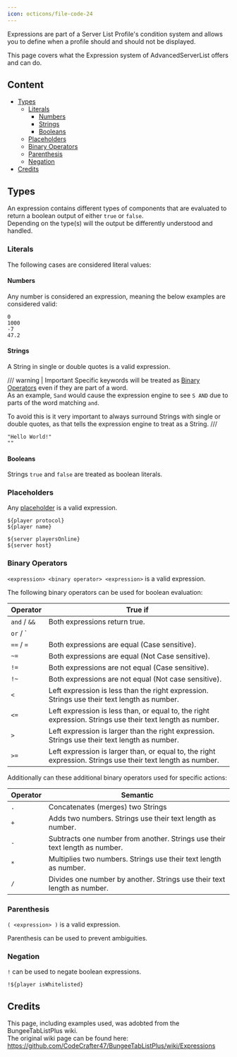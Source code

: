 ```yaml
---
icon: octicons/file-code-24
---
```


Expressions are part of a Server List Profile's condition system and allows you to define when a profile should and should not be displayed.

This page covers what the Expression system of AdvancedServerList offers and can do.

## Content

- [Types](#types)
    - [Literals](#literals)
        - [Numbers](#numbers)
        - [Strings](#strings)
        - [Booleans](#booleans)
    - [Placeholders](#placeholders)
    - [Binary Operators](#binary-operators)
    - [Parenthesis](#parenthesis)
    - [Negation](#negation)
- [Credits](#credits)

## Types

An expression contains different types of components that are evaluated to return a boolean output of either `true` or `false`.  
Depending on the type(s) will the output be differently understood and handled.

### Literals

The following cases are considered literal values:

#### Numbers

Any number is considered an expression, meaning the below examples are considered valid:

```
0
1000
-7
47.2
```

#### Strings

A String in single or double quotes is a valid expression.

/// warning | Important
Specific keywords will be treated as [Binary Operators](#binary-operators) even if they are part of a word.  
As an example, `Sand` would cause the expression engine to see `S AND` due to parts of the word matching `and`.

To avoid this is it very important to always surround Strings with single or double quotes, as that tells the expression engine to treat as a String.
///

```
"Hello World!"
""
```

#### Booleans

Strings `true` and `false` are treated as boolean literals.

### Placeholders

Any [placeholder](placeholders.md) is a valid expression.

```
${player protocol}
${player name}

${server playersOnline}
${server host}
```

### Binary Operators

`<expression> <binary operator> <expression>` is a valid expression.

The following binary operators can be used for boolean evaluation:

| Operator     | True if                                                                                                     |
|--------------|-------------------------------------------------------------------------------------------------------------|
| `and` / `&&` | Both expressions return true.                                                                               |
| `or` / `||`  | Either expression returns true.                                                                             |
| `==` / `=`   | Both expressions are equal (Case sensitive).                                                                |
| `~=`         | Both expressions are equal (Not Case sensitive).                                                            |
| `!=`         | Both expressions are not equal (Case sensitive).                                                            |
| `!~`         | Both expressions are not equal (Not case sensitive).                                                        |
| `<`          | Left expression is less than the right expression. Strings use their text length as number.                 |
| `<=`         | Left expression is less than, or equal to, the right expression. Strings use their text length as number.   |
| `>`          | Left expression is larger than the right expression. Strings use their text length as number.               |
| `>=`         | Left expression is larger than, or equal to, the right expression. Strings use their text length as number. |

Additionally can these additional binary operators used for specific actions:

| Operator | Semantic                                                                    |
|----------|-----------------------------------------------------------------------------|
| `.`      | Concatenates (merges) two Strings                                           |
| `+`      | Adds two numbers. Strings use their text length as number.                  |
| `-`      | Subtracts one number from another. Strings use their text length as number. |
| `*`      | Multiplies two numbers. Strings use their text length as number.            |
| `/`      | Divides one number by another. Strings use their text length as number.     |

### Parenthesis

`( <expression> )` is a valid expression.

Parenthesis can be used to prevent ambiguities.

### Negation

`!` can be used to negate boolean expressions.

```
!${player isWhitelisted}
```

## Credits

This page, including examples used, was adobted from the BungeeTabListPlus wiki.  
The original wiki page can be found here: https://github.com/CodeCrafter47/BungeeTabListPlus/wiki/Expressions